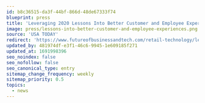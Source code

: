 ```yaml
---
id: b8c36515-da3f-44bf-866d-48de67333f74
blueprint: press
title: 'Leveraging 2020 Lessons Into Better Customer and Employee Experiences'
image: press/lessons-into-better-customer-and-employee-experiences.png
source: 'USA TODAY'
redirect: 'https://www.futureofbusinessandtech.com/retail-technology/leveraging-2020-lessons-into-better-customer-and-employee-experiences/'
updated_by: 481974df-e3f1-46c6-9945-1e609185f271
updated_at: 1691998396
seo_noindex: false
seo_nofollow: false
seo_canonical_type: entry
sitemap_change_frequency: weekly
sitemap_priority: 0.5
topics:
  - news
---
```

